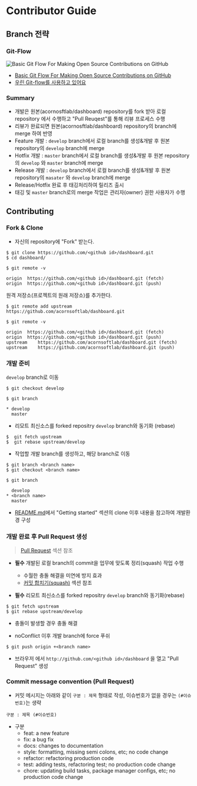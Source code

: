 # Contributor Guide

## Branch 전략

### Git-Flow
![Basic Git Flow For Making Open Source Contributions on GitHub](https://dnncommunity.org/DesktopModules/Blog/BlogImage.ashx?TabId=65&ModuleId=454&Blog=1&Post=1470&w=1140&h=400&c=0&key=289a2e46-efbd-471c-830d-ccfdd93d46ea)

* [Basic Git Flow For Making Open Source Contributions on GitHub](https://dnncommunity.org/blogs/Post/1470/Basic-Git-Flow-For-Making-Open-Source-Contributions-on-GitHub)
* [우린 Git-flow를 사용하고 있어요](https://woowabros.github.io/experience/2017/10/30/baemin-mobile-git-branch-strategy.html)

### Summary

* 개발은 원본(acornosftlab/dashboard) repository를 fork 받아 로컬 repository 에서 수행하고 "Pull Reuqest"를 통해 리뷰 프로세스 수행
* 리뷰가 완료되면 원본(acornosftlab/dashboard) repository의 branch에 merge 하여 반영
* Feature 개발 : `develop` branch에서 로컬 branch를 생성&개발 후 원본 repository의 `develop` branch에 merge
* Hotfix 개발 : `master` branch에서 로컬 branch를 생성&개발 후 원본 repository의 `develop` 와 `master` branch에 merge
* Release 개발 : `develop` branch에서 로컬 branch를 생성&개발 후 원본 repository의 `masater` 와 `develop` branch에 merge
* Release/Hotfix 완료 후 태깅처리하여 릴리즈 출시
* 태깅 및 `master` branch로의 merge 작업은 관리자(owner) 권한 사용자가 수행

## Contributing

### Fork & Clone

* 자신의 repository에 "Fork" 받는다.

```
$ git clone https://github.com/<github id>/dashboard.git
$ cd dashboard/

$ git remote -v

origin	https://github.com/<github id>/dashboard.git (fetch)
origin	https://github.com/<github id>/dashboard.git (push)
```

원격 저장소(프로젝트의 원래 저장소)를 추가한다.

```
$ git remote add upstream https://github.com/acornsoftlab/dashboard.git

$ git remote -v

origin	https://github.com/<github id>/dashboard.git (fetch)
origin	https://github.com/<github id>/dashboard.git (push)
upstream	https://github.com/acornsoftlab/dashboard.git (fetch)
upstream	https://github.com/acornsoftlab/dashboard.git (push)
```

### 개발 준비

`develop` branch로 이동
```
$ git checkout develop

$ git branch

* develop
  master
```

* 리모트 최신소스를 forked repositry `develop` branch와 동기화 (rebase)
```
$  git fetch upstream
$  git rebase upstream/develop
```


* 작업할 개발 branch를 생성하고, 해당 branch로 이동

```
$ git branch <branch name>
$ git checkout <branch name>

$ git branch 

  develop
* <branch name>
  master
```

 * [README.md](https://github.com/acornsoftlab/dashboard/blob/master/README.md)에서 "Getting started" 섹션의 clone 이후 내용을 참고하여 개발환경 구성



### 개발 완료 후 Pull Request 생성
> [Pull Request](https://github.com/itnpeople/k8s.docs/blob/master/git.md) 섹션 참조


* **필수** 개발된 로컬 branch의 commit을 업무에 맞도록 정리(squash) 작업 수행
  * 수월한 충돌 해결을 미연에 방지 효과
  * [커밋 합치기(squash)](https://github.com/itnpeople/k8s.docs/blob/master/git.md) 섹션 참조

* **필수** 리모트 최신소스를 forked repositry `develop` branch와 동기화(rebase)

```
$ git fetch upstream
$ git rebase upstream/develop
```

* 충돌이 발생할 경우 충돌 해결 

* noConflict 이후 개발 branch에 force 푸쉬
```
$ git push origin +<branch name>
```

* 브라우저 에서 `http://github.com/<github id>/dashboard` 을 열고 "Pull Request" 생성

### Commit message convention (Pull Request)

* 커밋 메시지는 아래와 같이 `구분 : 제목` 형태로 작성, 이슈번호가 없을 경우는 `(#이슈번호)`는 생략

```
구분 : 제목 (#이슈번호)
```

* 구분
  * feat: a new feature
  * fix: a bug fix
  * docs: changes to documentation
  * style: formatting, missing semi colons, etc; no code change
  * refactor: refactoring production code
  * test: adding tests, refactoring test; no production code change
  * chore: updating build tasks, package manager configs, etc; no production code change
